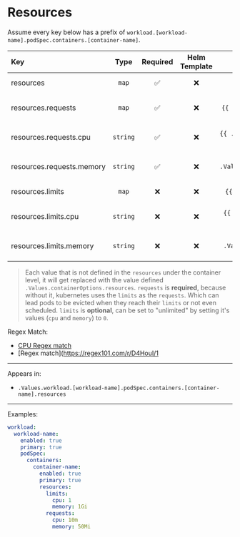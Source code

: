# Resources

Assume every key below has a prefix of `workload.[workload-name].podSpec.containers.[container-name]`.

| Key                       |   Type   | Required | Helm Template |                          Default                           | Description                                  |
| :------------------------ | :------: | :------: | :-----------: | :--------------------------------------------------------: | :------------------------------------------- |
| resources                 |  `map`   |    ✅    |      ❌       |         `{{ .Values.containerOptions.resources }}`         | Define resources for the container           |
| resources.requests        |  `map`   |    ✅    |      ❌       |    `{{ .Values.containerOptions.resources.requests }}`     | Define the requests for the container        |
| resources.requests.cpu    | `string` |    ✅    |      ❌       |  `{{ .Values.containerOptions.resources.requests.cpu }}`   | Define the requests.cpu for the container    |
| resources.requests.memory | `string` |    ✅    |      ❌       | `{{ .Values.containerOptions.resources.requests.memory }}` | Define the requests.memory for the container |
| resources.limits          |  `map`   |    ❌    |      ❌       |     `{{ .Values.containerOptions.resources.limits }}`      | Define the limits for the container          |
| resources.limits.cpu      | `string` |    ❌    |      ❌       |   `{{ .Values.containerOptions.resources.limits.cpu }}`    | Define the limits.cpu for the container      |
| resources.limits.memory   | `string` |    ❌    |      ❌       |  `{{ .Values.containerOptions.resources.limits.memory }}`  | Define the limits.memory for the container   |

> Each value that is not defined in the `resources` under the container level, it will get replaced with the value defined `.Values.containerOptions.resources`.
> `requests` is **required**, because without it, kubernetes uses the `limits` as the `requests`. Which can lead pods to be evicted when they reach their `limits` or not even scheduled.
> `limits` is **optional**, can be set to "unlimited" by setting it's values (`cpu` and `memory`) to `0`.

Regex Match:

- [CPU Regex match](https://regex101.com/r/D4HouI/1)
- [Regex match](https://regex101.com/r/D4HouI/1

---

Appears in:

- `.Values.workload.[workload-name].podSpec.containers.[container-name].resources`

---

Examples:

```yaml
workload:
  workload-name:
    enabled: true
    primary: true
    podSpec:
      containers:
        container-name:
          enabled: true
          primary: true
          resources:
            limits:
              cpu: 1
              memory: 1Gi
            requests:
              cpu: 10m
              memory: 50Mi
```
